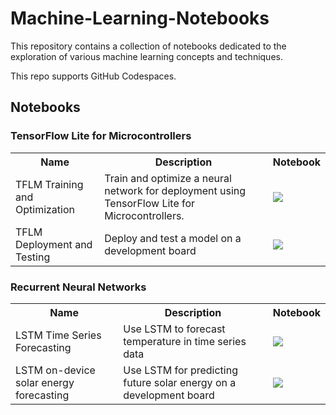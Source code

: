 # Machine-Learning-Notebooks

This repository contains a collection of notebooks dedicated to the exploration of various machine learning concepts and techniques.

This repo supports GitHub Codespaces.

## Notebooks

### TensorFlow Lite for Microcontrollers

<table class="tg">
  <tr>
    <th class="tg-yw4l"><b>Name</b></th>
    <th class="tg-yw4l"><b>Description</b></th>
    <th class="tg-yw4l"><b>Notebook</b></th>
  </tr>
  <tr>
    <td class="tg-yw4l">TFLM Training and Optimization</td>
    <td class="tg-yw4l">Train and optimize a neural network for deployment using TensorFlow Lite for Microcontrollers.</td>
    <td class="tg-yw4l"><a href="https://colab.research.google.com/drive/1mnk86hHlNvk12i2PgFdX1rJY1MSB33AG?usp=sharing">
  <img src="https://colab.research.google.com/assets/colab-badge.svg" width = '' >
</a></td>
  </tr>
      <tr>
    <td class="tg-yw4l">TFLM Deployment and Testing</td>
    <td class="tg-yw4l">Deploy and test a model on a development board</td>
    <td class="tg-yw4l"><a href="https://colab.research.google.com/drive/1kr-x21bgrmxMFwZPBAWOvu084_LhboNL?usp=sharing">
  <img src="https://colab.research.google.com/assets/colab-badge.svg" width = '' >
</a></td>
  </tr>
</table>

### Recurrent Neural Networks

<table class="tg">
  <tr>
    <th class="tg-yw4l"><b>Name</b></th>
    <th class="tg-yw4l"><b>Description</b></th>
    <th class="tg-yw4l"><b>Notebook</b></th>
  </tr>
  <tr>
     <td class="tg-yw4l">LSTM Time Series Forecasting</td>
      <td class="tg-yw4l">Use LSTM to forecast temperature in time series data</td>
      <td class="tg-yw4l"><a href="https://colab.research.google.com/drive/1sR8Y3hNhg6xTzQsMB6qIFaXTAPpws7HD?usp=sharing">
  <img src="https://colab.research.google.com/assets/colab-badge.svg" width = '' >
</a></td>
  </tr>
  <tr>
     <td class="tg-yw4l">LSTM on-device solar energy forecasting</td>
      <td class="tg-yw4l">Use LSTM for predicting future solar energy on a development board</td>
      <td class="tg-yw4l"><a href="https://colab.research.google.com/drive/1X2Wshm4cuiEq0nKInUCNrMwj5XO8Fq5-?usp=sharing">
  <img src="https://colab.research.google.com/assets/colab-badge.svg" width = '' >
</a></td>
  </tr>
</table>